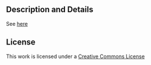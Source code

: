 ## Description and Details
See [here](http://matarz.github.com/PSU_admission_tester)


## License

This work is licensed under a [Creative Commons License](http://creativecommons.org/licenses/by/3.0/)